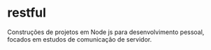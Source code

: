 # restful
Construções de projetos em Node js para desenvolvimento pessoal, focados em estudos de comunicação de servidor.
